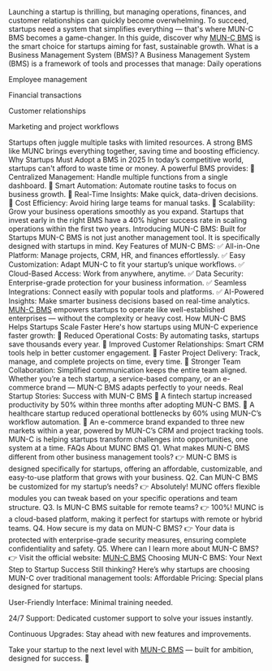 Launching a startup is thrilling, but managing operations, finances, and customer relationships can quickly become overwhelming. To succeed, startups need a system that simplifies everything — that's where MUN-C BMS becomes a game-changer.
In this guide, discover why <a href="https://mymunc.com/">MUN-C BMS</a> is the smart choice for startups aiming for fast, sustainable growth.
What is a Business Management System (BMS)?
A Business Management System (BMS) is a framework of tools and processes that manage:
Daily operations


Employee management


Financial transactions


Customer relationships


Marketing and project workflows


Startups often juggle multiple tasks with limited resources. A strong BMS like MUNC brings everything together, saving time and boosting efficiency.
Why Startups Must Adopt a BMS in 2025
In today’s competitive world, startups can't afford to waste time or money. A powerful BMS provides:
🔹 Centralized Management: Handle multiple functions from a single dashboard.
 🔹 Smart Automation: Automate routine tasks to focus on business growth.
 🔹 Real-Time Insights: Make quick, data-driven decisions.
 🔹 Cost Efficiency: Avoid hiring large teams for manual tasks.
 🔹 Scalability: Grow your business operations smoothly as you expand.
Startups that invest early in the right BMS have a 40% higher success rate in scaling operations within the first two years.
Introducing MUN-C BMS: Built for Startups
MUN-C BMS is not just another management tool. It is specifically designed with startups in mind.
Key Features of MUN-C BMS:
✅ All-in-One Platform: Manage projects, CRM, HR, and finances effortlessly.
 ✅ Easy Customization: Adapt MUN-C to fit your startup’s unique workflows.
 ✅ Cloud-Based Access: Work from anywhere, anytime.
 ✅ Data Security: Enterprise-grade protection for your business information.
 ✅ Seamless Integrations: Connect easily with popular tools and platforms.
 ✅ AI-Powered Insights: Make smarter business decisions based on real-time analytics.
<a href="https://mymunc.com/">MUN-C BMS</a> empowers startups to operate like well-established enterprises — without the complexity or heavy cost.
How MUN-C BMS Helps Startups Scale Faster
Here's how startups using MUN-C experience faster growth:
🔹 Reduced Operational Costs: By automating tasks, startups save thousands every year.
 🔹 Improved Customer Relationships: Smart CRM tools help in better customer engagement.
 🔹 Faster Project Delivery: Track, manage, and complete projects on time, every time.
 🔹 Stronger Team Collaboration: Simplified communication keeps the entire team aligned.
Whether you’re a tech startup, a service-based company, or an e-commerce brand — MUN-C BMS adapts perfectly to your needs.
Real Startup Stories: Success with MUN-C BMS
🔹 A fintech startup increased productivity by 50% within three months after adopting MUN-C BMS.
 🔹 A healthcare startup reduced operational bottlenecks by 60% using MUN-C’s workflow automation.
 🔹 An e-commerce brand expanded to three new markets within a year, powered by MUN-C’s CRM and project tracking tools.
MUN-C is helping startups transform challenges into opportunities, one system at a time.
FAQs About MUNC BMS
Q1. What makes MUN-C BMS different from other business management tools?
 👉 MUN-C BMS is designed specifically for startups, offering an affordable, customizable, and easy-to-use platform that grows with your business.
Q2. Can MUN-C BMS be customized for my startup’s needs?
 👉 Absolutely! MUNC offers flexible modules you can tweak based on your specific operations and team structure.
Q3. Is MUN-C BMS suitable for remote teams?
 👉 100%! MUNC is a cloud-based platform, making it perfect for startups with remote or hybrid teams.
Q4. How secure is my data on MUN-C BMS?
 👉 Your data is protected with enterprise-grade security measures, ensuring complete confidentiality and safety.
Q5. Where can I learn more about MUN-C BMS?
 👉 Visit the official website: <a href="https://mymunc.com/">MUN-C BMS</a>
Choosing MUN-C BMS: Your Next Step to Startup Success
Still thinking? Here’s why startups are choosing MUN-C over traditional management tools:
Affordable Pricing: Special plans designed for startups.


User-Friendly Interface: Minimal training needed.


24/7 Support: Dedicated customer support to solve your issues instantly.


Continuous Upgrades: Stay ahead with new features and improvements.


Take your startup to the next level with <a href="https://mymunc.com/">MUN-C BMS</a> — built for ambition, designed for success. 🚀
